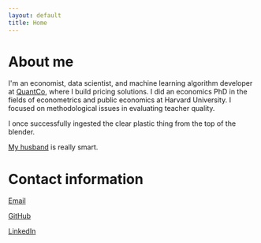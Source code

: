 ```yaml
---
layout: default
title: Home
---
```


# About me

I'm an economist, data scientist, and machine learning algorithm developer at [QuantCo](http://quantco.com), where I build pricing solutions.
I did an economics PhD in the fields of econometrics and public economics
at Harvard University. I focused on
methodological issues in evaluating teacher quality.

I once successfully ingested the clear plastic thing from the top of the blender.

[My husband](http://tbenthompson.com) is really smart.

# Contact information
<a href="mailto:elizabeth.santorella@gmail.com">Email</a>


[GitHub](http://github.com/esantorella)

[LinkedIn](https://www.linkedin.com/in/elizabeth-santorella-699a9684)
